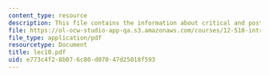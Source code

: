 ```yaml
---
content_type: resource
description: This file contains the information about critical and post-critical reflection.
file: https://ol-ocw-studio-app-qa.s3.amazonaws.com/courses/12-510-introduction-to-seismology-spring-2010/e773c4f28b076c80d07047d25018f593_lec10.pdf
file_type: application/pdf
resourcetype: Document
title: lec10.pdf
uid: e773c4f2-8b07-6c80-d070-47d25018f593
---
```


